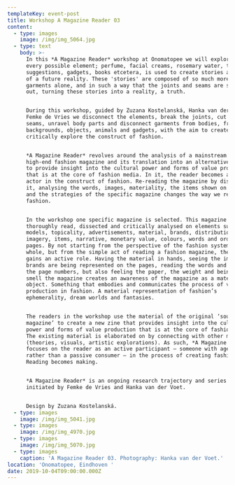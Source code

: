 ```yaml
---
templateKey: event-post
title: Workshop A Magazine Reader 03
content:
  - type: images
    image: /img/img_5064.jpg
  - type: text
    body: >-
      In this *A Magazine Reader* workshop at Onomatopee we will explore how
      every possible element; perfume, facial creams, rosemary water, travel
      suggestions, gadgets, books etcetera, is used to create stories and myths
      of a future reality. These 'stories' are composed of so much more than
      garments alone, and in such a way that the joints and seams are smoothed
      out, turning these stories into a reality, a truth.


      During this workshop, guided by Zuzana Kostelanská, Hanka van der Voet and
      Femke de Vries we disconnect the elements, break the joints, cut the
      seams, unravel body parts and disconnect garments from bodies, from
      backgrounds, objects, animals and gadgets, with the aim to create space to
      critically explore the construct of fashion. 


      *A Magazine Reader* revolves around the analysis of a mainstream and
      high-end fashion magazine and its translation into an alternative new zine
      to provide insight into the cultural power and forms of value production
      that is at the core of fashion media. In it, the reader becomes an active
      actor in the construct of fashion. Re-reading the magazine by dissecting
      it, analysing the words, images, materiality, the items shown on the pages
      and the strategies of the specific magazine changes the way we read
      fashion.


      In the workshop one specific magazine is selected. This magazine is
      thoroughly read, dissected and critically analysed on elements such as
      models, topicality, advertisements, material, brands, distribution,
      imagery, items, narrative, monetary value, colours, words and order of
      pages. By not starting from the perspective of the fashion system as a
      whole, but from the simple act of reading a fashion magazine, the reader
      gains an active role. Having the material in hands, seeing the images, how
      brands are being represented on the pages, reading the words and tracing
      the page numbers, but also feeling the paper, the weight and being able to
      smell the magazine creates an awareness of the magazine as a material
      object. Something that embodies and communicates the process of value
      production in fashion. A material representation of fashion’s
      ephemerality, dream worlds and fantasies.


      The readers in the workshop use the material of the original ‘source
      magazine’ to create a new zine that provides insight into the cultural
      power and forms of value production that is at the core of fashion media.
      The existing material is elaborated on by connecting with other material
      (theories, visuals, artistic explorations). As such, *A Magazine Reader*
      focuses on the reader as an active participant – someone with agency
      rather than a passive consumer – in the process of creating fashion.
      Reading becomes making.


      *A Magazine Reader* is an ongoing research trajectory and series of zines
      initiated by Femke de Vries and Hanka van der Voet.


      Design by Zuzana Kostelanská.
  - type: images
    image: /img/img_5041.jpg
  - type: images
    image: /img/img_4970.jpg
  - type: images
    image: /img/img_5070.jpg
  - type: images
    caption: 'A Magazine Reader 03. Photography: Hanka van der Voet.'
location: 'Onomatopee, Eindhoven '
date: 2019-10-04T09:00:00.000Z
---
```

